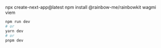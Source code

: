npx create-next-app@latest
npm install @rainbow-me/rainbowkit wagmi viem


```bash
npm run dev
# or
yarn dev
# or
pnpm dev
```
